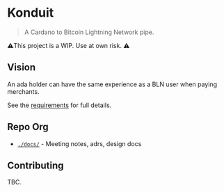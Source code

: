 # Konduit

> A Cardano to Bitcoin Lightning Network pipe.

⚠️This project is a WIP. Use at own risk. ⚠️

## Vision

An ada holder can have the same experience as a BLN user when paying merchants.

See the [requirements](./docs/design/requirements.md) for full details.

## Repo Org

- [`./docs/`](./docs/) - Meeting notes, adrs, design docs

## Contributing

TBC.
